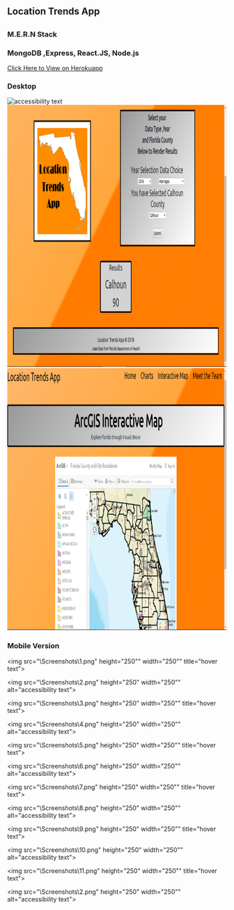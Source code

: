 
<html>
<p align="center">
<h2>Location Trends App<h2/>

<h3> M.E.R.N Stack </h3>

<h3>MongoDB ,Express, React.JS, Node.js</h3>



<a href="https://location-trend-app.herokuapp.com/">Click Here to View on Herokuapp</a>

<h3> Desktop </h3> 

 <img src="\Screenshots\Desktop1.jpg" height="600" width="650" alt="accessibility text">

  <img src="\Screenshots\Desktop2.png" height="600" width="650" alt="accessibility text">

   <img src="\Screenshots\Desktop3.png" height="600" width="650" alt="accessibility text">

<h3> Mobile Version </h3>

  <img src="\Screenshots\1.png" height="250"" width="250"" title="hover text">

  <img src="\Screenshots\2.png" height="250" width="250"" alt="accessibility text">

   <img src="\Screenshots\3.png" height="250" width="250"" title="hover text">

  <img src="\Screenshots\4.png" height="250" width="250"" alt="accessibility text">

   <img src="\Screenshots\5.png" height="250" width="250"" title="hover text">

  <img src="\Screenshots\6.png" height="250" width="250"" alt="accessibility text">

   <img src="\Screenshots\7.png" height="250" width="250"" title="hover text">

  <img src="\Screenshots\8.png" height="250" width="250"" alt="accessibility text">

   <img src="\Screenshots\9.png" height="250" width="250"" title="hover text">

  <img src="\Screenshots\10.png" height="250" width="250"" alt="accessibility text">

   <img src="\Screenshots\11.png" height="250" width="250"" title="hover text">

  <img src="\Screenshots\2.png" height="250" width="250"" alt="accessibility text">




</html>